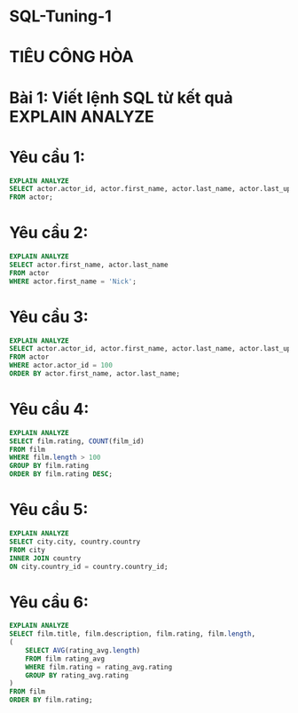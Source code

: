 # SQL-Tuning-1

# TIÊU CÔNG HÒA

# Bài 1: Viết lệnh SQL từ kết quả EXPLAIN ANALYZE

# Yêu cầu 1:
```sql
EXPLAIN ANALYZE 
SELECT actor.actor_id, actor.first_name, actor.last_name, actor.last_update
FROM actor;
```
# Yêu cầu 2:
```sql
EXPLAIN ANALYZE 
SELECT actor.first_name, actor.last_name
FROM actor
WHERE actor.first_name = 'Nick';
```
# Yêu cầu 3:
```sql
EXPLAIN ANALYZE 
SELECT actor.actor_id, actor.first_name, actor.last_name, actor.last_update
FROM actor
WHERE actor.actor_id = 100
ORDER BY actor.first_name, actor.last_name;
```
# Yêu cầu 4:
```sql
EXPLAIN ANALYZE 
SELECT film.rating, COUNT(film_id)
FROM film
WHERE film.length > 100
GROUP BY film.rating
ORDER BY film.rating DESC;
```
# Yêu cầu 5:
```sql
EXPLAIN ANALYZE 
SELECT city.city, country.country
FROM city 
INNER JOIN country
ON city.country_id = country.country_id;
```
# Yêu cầu 6:
```sql
EXPLAIN ANALYZE 
SELECT film.title, film.description, film.rating, film.length,
(
	SELECT AVG(rating_avg.length)
	FROM film rating_avg
	WHERE film.rating = rating_avg.rating
	GROUP BY rating_avg.rating
)
FROM film
ORDER BY film.rating;
```
